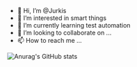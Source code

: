 - 👋 Hi, I’m @Jurkis
- 👀 I’m interested in smart things
- 🌱 I’m currently learning test automation
- 💞️ I’m looking to collaborate on ...
- 📫 How to reach me ...

<!---
Jurkis/Jurkis is a ✨ special ✨ repository because its `README.md` (this file) appears on your GitHub profile.
You can click the Preview link to take a look at your changes.
--->
![Anurag's GitHub stats](https://github-readme-stats.vercel.app/api?username=jurkis&count_private=true&show_icons=true&theme=radical)
